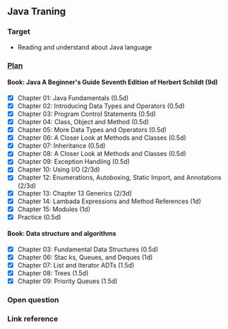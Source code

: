 ## Java Traning

### Target

- Reading and understand about Java language

### [Plan](https://docs.google.com/document/d/1TzgB_IoaJhBJA5syzvWpXdDuFC2g31UyP_k15WmqQK4/edit#)

#### Book: Java A Beginner's Guide Seventh Edition of Herbert Schildt (9d)

- [x] Chapter 01: Java Fundamentals (0.5d)
- [x] Chapter 02: Introducing Data Types and Operators (0.5d)
- [x] Chapter 03: Program Control Statements (0.5d)
- [x] Chapter 04: Class, Object and Method (0.5d)
- [x] Chapter 05: More Data Types and Operators (0.5d)
- [x] Chapter 06: A Closer Look at Methods and Classes (0.5d)
- [x] Chapter 07: Inheritance (0.5d)
- [x] Chapter 08: A Closer Look at Methods and Classes (0.5d)
- [x] Chapter 09: Exception Handling (0.5d)
- [x] Chapter 10: Using I/O (2/3d)
- [x] Chapter 12: Enumerations, Autoboxing, Static Import, and Annotations (2/3d)
- [x] Chapter 13: Chapter 13 Generics (2/3d)
- [x] Chapter 14: Lambada Expressions and Method References (1d)
- [x] Chapter 15: Modules (1d)
- [x] Practice (0.5d)

#### Book: Data structure and algorithms

- [x] Chapter 03: Fundamental Data Structures (0.5d)
- [x] Chapter 06: Stac ks, Queues, and Deques (1d)
- [x] Chapter 07: List and Iterator ADTs (1.5d)
- [x] Chapter 08: Trees (1.5d)
- [x] Chapter 09: Priority Queues (1.5d)

### Open question

### Link reference 
